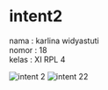 # intent2

nama : karlina widyastuti <br>
nomor : 18 <br>
kelas : XI RPL 4 <br>

![intent 2](https://cloud.githubusercontent.com/assets/22352314/22236253/054bfe9a-e237-11e6-9e4a-3b6483ba0e28.PNG)
![intent 22](https://cloud.githubusercontent.com/assets/22352314/22236252/0548f1b4-e237-11e6-801a-772d882b3fbf.PNG)
